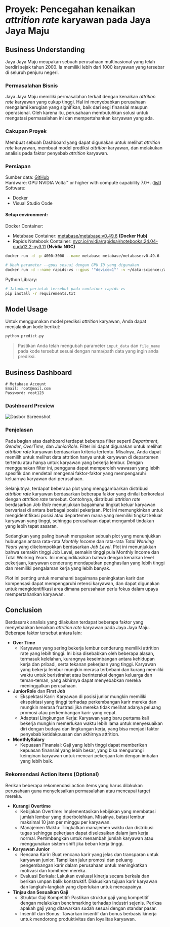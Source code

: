 # Proyek: Pencegahan kenaikan *attrition rate* karyawan pada Jaya Jaya Maju


## Business Understanding

Jaya Jaya Maju meupakan sebuah perusahaan multinasional yang telah berdiri sejak tahun 2000.
Ia memiliki lebih dari 1000 karyawan yang tersebar di seluruh penjuru negeri.

### Permasalahan Bisnis

Jaya Jaya Maju memiliki permasalahan terkait dengan kenaikan *attrition rate* karyawan yang cukup tinggi. Hal ini menyebabkan perusahaan mengalami kerugian yang signifikan, baik dari segi finansial maupun operasional. Oleh karena itu, perusahaan membutuhkan solusi untuk mengatasi permasalahan ini dan mempertahankan karyawan yang ada.

### Cakupan Proyek

Membuat sebuah Dashboard yang dapat digunakan untuk melihat *attrition rate* karyawan, membuat model prediksi *attrition* karyawan, dan melakukan analisis pada faktor penyebab *attrition* karyawan.

### Persiapan

Sumber data: [GitHub](https://github.com/dicodingacademy/dicoding_dataset/blob/main/employee/employee_data.csv)<br>
Hardware: GPU NVIDIA Volta™ or higher with compute capability 7.0+. ([list](https://developer.nvidia.com/cuda-gpus))<br>
Software:
- Docker
- Visual Studio Code


#### Setup environment:

Docker Container:
- Metabase Container: <u>metabase/metabase:v0.49.6</u> **(Docker Hub)**
- Rapids Notebook Container: <u>nvcr.io/nvidia/rapidsai/notebooks:24.04-cuda12.2-py3.11</u> **(Nvidia NGC)**

```bash
docker run -d -p 4000:3000 --name metabase metabase/metabase:v0.49.6

# Ubah parameter --gpus sesuai dengan GPU ID yang digunakan
docker run -d --name rapids-vs --gpus '"device=1"' -v ~/data-science:/app nvcr.io/nvidia/rapidsai/notebooks:24.04-cuda12.2-py3.11
```

Python Library:
```bash
# Jalankan perintah tersebut pada container rapids-vs
pip install -r requirements.txt
```

## Model Usage

Untuk menggunakan model prediksi *attrition* karyawan, Anda dapat menjalankan kode berikut:

```py
python predict.py
```
> Pastikan Anda telah mengubah parameter `input_data` dan `file_name` pada kode tersebut sesuai dengan nama/path data yang ingin anda prediksi.

## Business Dashboard

```
# Metabase Account
Email: root@mail.com
Password: root123
```
### Dashboard Preview
![Dasbor Screenshot](https://i.ibb.co.com/0KX1crx/liore-s-dashboard.png)

### Penjelasan
Pada bagian atas dashboard terdapat beberapa filter seperti *Department*, *Gender*, *OverTime*, dan *JuniorRole*. Filter ini dapat digunakan untuk melihat *attrition rate* karyawan berdasarkan kriteria tertentu. Misalnya, Anda dapat memilih untuk melihat data attrition hanya untuk karyawan di departemen tertentu atau hanya untuk karyawan yang bekerja lembur. Dengan menggunakan filter ini, pengguna dapat memperoleh wawasan yang lebih spesifik dan mendetail mengenai faktor-faktor yang mempengaruhi keluarnya karyawan dari perusahaan.

Selanjutnya, terdapat beberapa plot yang menggambarkan distribusi *attrition rate* karyawan berdasarkan beberapa faktor yang dinilai berkorelasi dengan *attrition rate* tersebut. Contohnya, distribusi *attrition rate* berdasarkan *Job Role* menunjukkan bagaimana tingkat keluar karyawan bervariasi di antara berbagai posisi pekerjaan. Plot ini memungkinkan untuk mengidentifikasi posisi atau departemen mana yang memiliki tingkat keluar karyawan yang tinggi, sehingga perusahaan dapat mengambil tindakan yang lebih tepat sasaran.

Sedangkan yang paling bawah merupakan sebuah plot yang menunjukkan hubungan antara rata-rata *Monthly Income* dan rata-rata *Total Working Years* yang dikelompokkan berdasarkan *Job Level*. Plot ini menunjukkan bahwa semakin tinggi Job Level, semakin tinggi pula Monthly Income dan Total Working Years. Ini mengindikasikan bahwa dengan kenaikan level pekerjaan, karyawan cenderung mendapatkan penghasilan yang lebih tinggi dan memiliki pengalaman kerja yang lebih banyak.

Plot ini penting untuk memahami bagaimana peningkatan karir dan kompensasi dapat mempengaruhi retensi karyawan, dan dapat digunakan untuk mengidentifikasi area dimana perusahaan perlu fokus dalam upaya mempertahankan karyawan.

## Conclusion

Berdasarak analisis yang dilakukan terdapat beberapa faktor yang menyebabkan kenaikan *attrition rate* karyawan pada Jaya Jaya Maju. Beberapa faktor tersebut antara lain:
- **Over Time**  
  - Karyawan yang sering bekerja lembur cenderung memiliki attrition rate yang lebih tinggi. Ini bisa disebabkan oleh beberapa alasan, termasuk kelelahan, kurangnya keseimbangan antara kehidupan kerja dan pribadi, serta tekanan pekerjaan yang tinggi. Karyawan yang bekerja lembur mungkin merasa terbebani dan kurang memiliki waktu untuk beristirahat atau berinteraksi dengan keluarga dan teman-teman, yang akhirnya dapat menyebabkan mereka meninggalkan perusahaan. 
- **JuniorRole** dan **First Job**  
  - Ekspektasi Karir: Karyawan di posisi junior mungkin memiliki ekspektasi yang tinggi terhadap perkembangan karir mereka dan mungkin merasa frustrasi jika mereka tidak melihat adanya peluang promosi atau perkembangan karir yang cepat.
  - Adaptasi Lingkungan Kerja: Karyawan yang baru pertama kali bekerja mungkin memerlukan waktu lebih lama untuk menyesuaikan diri dengan budaya dan lingkungan kerja, yang bisa menjadi faktor penyebab ketidakpuasan dan akhirnya attrition.
- **MonthlySalary**
  -  Kepuasan Finansial: Gaji yang lebih tinggi dapat memberikan kepuasan finansial yang lebih besar, yang bisa mengurangi keinginan karyawan untuk mencari pekerjaan lain dengan imbalan yang lebih baik.

### Rekomendasi Action Items (Optional)

Berikan beberapa rekomendasi action items yang harus dilakukan perusahaan guna menyelesaikan permasalahan atau mencapai target mereka.

- **Kurangi Overtime**
  - Kebijakan Overtime: Implementasikan kebijakan yang membatasi jumlah lembur yang diperbolehkan. Misalnya, batasi lembur maksimal 10 jam per minggu per karyawan.
  - Manajemen Waktu: Tingkatkan manajemen waktu dan distribusi tugas sehingga pekerjaan dapat diselesaikan dalam jam kerja normal. Pertimbangkan untuk menambah jumlah karyawan atau menggunakan sistem shift jika beban kerja tinggi.
- **Karyawan Junior**
  - Rencana Karir: Buat rencana karir yang jelas dan transparan untuk karyawan junior. Tampilkan jalur promosi dan peluang pengembangan karir dalam perusahaan untuk meningkatkan motivasi dan komitmen mereka.
  - Evaluasi Berkala: Lakukan evaluasi kinerja secara berkala dan berikan umpan balik konstruktif. Diskusikan tujuan karir karyawan dan langkah-langkah yang diperlukan untuk mencapainya.
- **Tinjau dan Sesuaikan Gaji**
  - Struktur Gaji Kompetitif: Pastikan struktur gaji yang kompetitif dengan melakukan benchmarking terhadap industri sejenis. Periksa apakah gaji yang ditawarkan sudah sesuai dengan standar pasar.
  - Insentif dan Bonus: Tawarkan insentif dan bonus berbasis kinerja untuk mendorong produktivitas dan loyalitas karyawan.